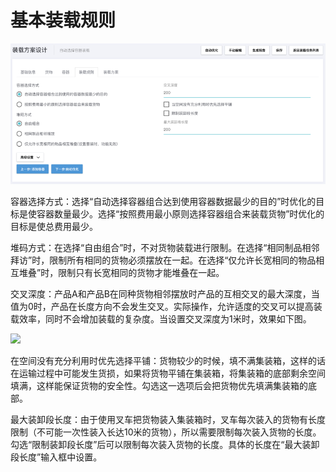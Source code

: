# 基本装载规则

![](/.gitbook/assets/4.20.png)

容器选择方式：选择“自动选择容器组合达到使用容器数据最少的目的”时优化的目标是使容器数量最少。选择“按照费用最小原则选择容器组合来装载货物”时优化的目标是使总费用最少。

堆码方式：在选择“自由组合”时，不对货物装载进行限制。在选择“相同制品相邻拜访”时，限制所有相同的货物必须摆放在一起。在选择“仅允许长宽相同的物品相互堆叠”时，限制只有长宽相同的货物才能堆叠在一起。

交叉深度：产品A和产品B在同种货物相邻摆放时产品的互相交叉的最大深度，当值为0时，产品在长度方向不会发生交叉。实际操作，允许适度的交叉可以提高装载效率，同时不会增加装载的复杂度。当设置交叉深度为1米时，效果如下图。

![](/.gitbook/assets/4、21.png)

在空间没有充分利用时优先选择平铺：货物较少的时候，填不满集装箱，这样的话在运输过程中可能发生货损，如果将货物平铺在集装箱，将集装箱的底部剩余空间填满，这样能保证货物的安全性。勾选这一选项后会把货物优先填满集装箱的底部。

最大装卸段长度：由于使用叉车把货物装入集装箱时，叉车每次装入的货物有长度限制（不可能一次性装入长达10米的货物），所以需要限制每次装入货物的长度。勾选“限制装卸段长度”后可以限制每次装入货物的长度。具体的长度在“最大装卸段长度”输入框中设置。

